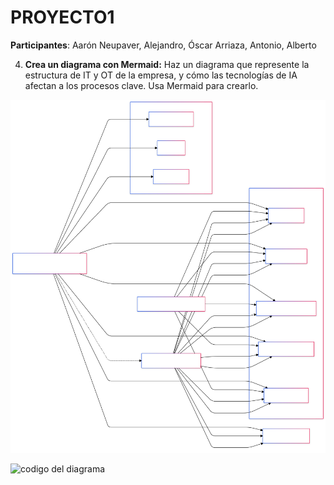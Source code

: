 # PROYECTO1

**Participantes**: Aarón Neupaver, Alejandro, Óscar Arriaza, Antonio, Alberto
 
4. **Crea un diagrama con Mermaid:** Haz un diagrama que represente la estructura de IT y OT de la empresa, y cómo las tecnologías de IA afectan a los procesos clave.     Usa Mermaid para crearlo.

![Diagrama de Mermaid](https://github.com/erneupa/PROYECTO1/blob/018fdcdc95d5e284289a1aa522d25b8d7b003d10/diagrama.svg)

![codigo del diagrama]()
   

